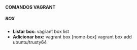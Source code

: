 #### COMANDOS VAGRANT

##### BOX

- **Listar box:** vagrant box list
- **Adicionar box:** 
    vagrant box [nome-box]
    vagrant box add ubuntu/trusty64
